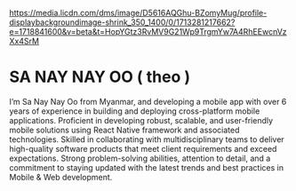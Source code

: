 https://media.licdn.com/dms/image/D5616AQGhu-BZomyMug/profile-displaybackgroundimage-shrink_350_1400/0/1713281217662?e=1718841600&v=beta&t=HopYGtz3RvMV9G21Wp9TrgmYw7A4RhEEwcnVzXx4SrM

# SA NAY NAY OO ( theo )

I’m Sa Nay Nay Oo from Myanmar, and developing a mobile app with over 6 years of experience in building and deploying cross-platform mobile applications. Proficient in developing robust, scalable, and user-friendly mobile solutions using React Native framework and associated technologies. Skilled in collaborating with multidisciplinary teams to deliver high-quality software products that meet client requirements and exceed expectations. Strong problem-solving abilities, attention to detail, and a commitment to staying updated with the latest trends and best practices in Mobile & Web development.
